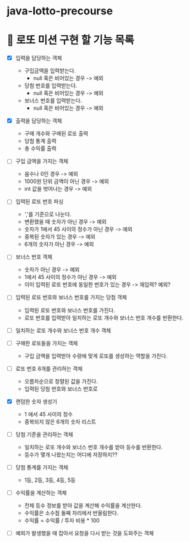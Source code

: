 # java-lotto-precourse

# 🎱 로또 미션 구현 할 기능 목록

- [x] 입력을 담당하는 객체
    - 구입금액을 입력받는다.
        - null 혹은 비어있는 경우 -> 예외
    - 당첨 번호를 입력받는다.
        - null 혹은 비어있는 경우 -> 예외
    - 보너스 번호를 입력받는다.
        - null 혹은 비어있는 경우 -> 예외

- [x] 출력을 담당하는 객체
    - 구매 개수와 구매된 로또 출력
    - 당첨 통계 출력
    - 총 수익률 출력

- [ ] 구입 금액을 가지는 객체
    - 음수나 0인 경우 -> 예외
    - 1000원 단위 금액이 아닌 경우 -> 예외
    - int 값을 벗어나는 경우 -> 예외

- [ ] 입력된 로또 번호 파싱
    - ','를 기준으로 나눈다.
    - 변환했을 때 숫자가 아닌 경우 -> 예외
    - 숫자가 1에서 45 사이의 정수가 아닌 경우 -> 예외
    - 중복된 숫자가 있는 경우 -> 예외
    - 6개의 숫자가 아닌 경우 -> 예외

- [ ] 보너스 번호 객체
    - 숫자가 아닌 경우 -> 예외
    - 1에서 45 사이의 정수가 아닌 경우 -> 예외
    - 이미 입력된 로또 번호에 동일한 번호가 있는 경우 -> 재입력? 예외?

- [ ] 입력된 로또 번호와 보너스 번호를 가지는 당첨 객체
    - 입력된 로또 번호와 보너스 번호를 가진다.
    - 로또 번호를 입력받아 일치하는 로또 개수와 보너스 번호 개수를 반환한다.

- [ ] 일치하는 로또 개수와 보너스 번호 개수 객체

- [ ] 구매한 로또들을 가지는 객체
    - 구입 금액을 입력받아 수량에 맞게 로또를 생성하는 역할을 가진다.

- [ ] 로또 번호 6개를 관리하는 객체
    - 오름차순으로 정렬된 값을 가진다.
    - 입력된 당첨 번호와 보너스 번호로

- [x] 랜덤한 숫자 생성기
    - 1 에서 45 사이의 정수
    - 중복되지 않은 6개의 숫자 리스트

- [ ] 당첨 기준을 관리하는 객체
    - 일치하는 로또 개수와 보너스 번호 개수를 받아 등수를 반환한다.
    - 등수가 몇개 나왔는지는 어디에 저장하지??

- [ ] 당첨 통계를 가지는 객체
    - 1등, 2등, 3등, 4등, 5등

- [ ] 수익률을 계산하는 객체
    - 전체 등수 정보를 받아 값을 계산해 수익률을 계산한다.
    - 수익률은 소수점 둘째 자리에서 반올림한다.
    - 수익률 = 수익률 / 투자 비용 * 100

- [ ] 예외가 발생했을 때 잡아서 요청을 다시 받는 것을 도와주는 객체
